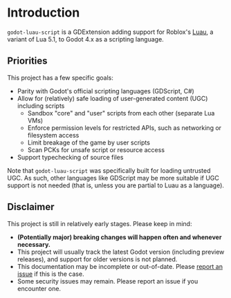 # Introduction

`godot-luau-script` is a GDExtension adding support for Roblox's
[Luau](https://luau-lang.org/), a variant of Lua 5.1, to Godot 4.x as a
scripting language.

## Priorities

This project has a few specific goals:

- Parity with Godot's official scripting languages (GDScript, C#)
- Allow for (relatively) safe loading of user-generated content (UGC) including
  scripts
  - Sandbox "core" and "user" scripts from each other (separate Lua VMs)
  - Enforce permission levels for restricted APIs, such as networking or
    filesystem access
  - Limit breakage of the game by user scripts
  - Scan PCKs for unsafe script or resource access
- Support typechecking of source files

Note that `godot-luau-script` was specifically built for loading untrusted UGC.
As such, other languages like GDScript may be more suitable if UGC support is
not needed (that is, unless you are partial to Luau as a language).

## Disclaimer

This project is still in relatively early stages. Please keep in mind:

- **(Potentially major) breaking changes will happen often and whenever
  necessary.**
- This project will usually track the latest Godot version (including preview
  releases), and support for older versions is not planned.
- This documentation may be incomplete or out-of-date. Please [report an issue](https://github.com/Fumohouse/godot-luau-script/issues/new/choose)
  if this is the case.
- Some security issues may remain. Please report an issue if you encounter one.
